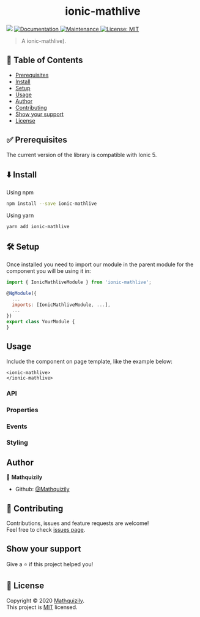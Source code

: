 <h1 align="center">ionic-mathlive</h1>
<p>
  <img src="https://img.shields.io/badge/version-1.0.2-blue.svg?cacheSeconds=2592000" />
  <a href="https://github.com/mathquizily/ionic-mathlive#readme">
    <img alt="Documentation" src="https://img.shields.io/badge/documentation-yes-brightgreen.svg" target="_blank" />
  </a>
  <a href="https://github.com/mathquizily/ionic-mathlive/graphs/commit-activity">
    <img alt="Maintenance" src="https://img.shields.io/badge/Maintained%3F-yes-green.svg" target="_blank" />
  </a>
  <a href="https://github.com/mathquizily/ionic-mathlive/blob/master/LICENSE">
    <img alt="License: MIT" src="https://img.shields.io/badge/License-MIT-yellow.svg" target="_blank" />
  </a>
</p>

> A ionic-mathlive).

<!-- ### 🏠 [Homepage](https://github.com/mathquizily/ionic-mathlive) -->

## 📝 Table of Contents

- [Prerequisites](#prerequisites)
- [Install](#install)
- [Setup](#setup)
- [Usage](#usage)
- [Author](#author)
- [Contributing](#contributing)
- [Show your support](#support)
- [License](#license)

## ✅ Prerequisites <a name = "prerequisites"></a>

The current version of the library is compatible with Ionic 5.

## ⬇️ Install <a name = "install"></a>

Using npm

```sh
npm install --save ionic-mathlive
```

Using yarn

```sh
yarn add ionic-mathlive
```

## 🛠 Setup <a name = "setup"></a>

Once installed you need to import our module in the parent module for the component you will be using it in:

```js
import { IonicMathliveModule } from 'ionic-mathlive';

@NgModule({
  ...
  imports: [IonicMathliveModule, ...],
  ...
})
export class YourModule {
}
```

## Usage <a name = "usage"></a>

Include the component on page template, like the example below:

```
<ionic-mathlive>
</ionic-mathlive>
```



### API

### Properties



### Events


### Styling



## Author <a name = "author"></a>

👤 **Mathquizily**

- Github: [@Mathquizily](https://github.com/mathquizily)

## 🤝 Contributing <a name = "contributing"></a>

Contributions, issues and feature requests are welcome!<br />Feel free to check [issues page](https://github.com/mathquizily/ionic-mathlive/issues).

## Show your support <a name = "support"></a>

Give a ⭐️ if this project helped you!

## 📝 License <a name = "license"></a>

Copyright © 2020 [Mathquizily](https://github.com/mathquizily).<br />
This project is [MIT](https://github.com/mathquizily/ionic-mathlive/blob/master/LICENSE) licensed.
